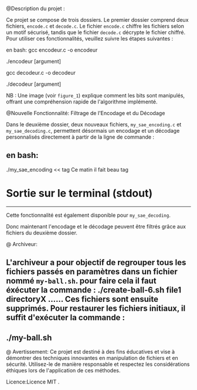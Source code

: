 
@Description du projet : 

Ce projet se compose de trois dossiers. Le premier dossier comprend deux fichiers, `encode.c` et `decode.c`. Le fichier `encode.c` chiffre les fichiers selon un motif sécurisé, tandis que le fichier `decode.c` décrypte le fichier chiffré. Pour utiliser ces fonctionnalités, veuillez suivre les étapes suivantes :

en bash: 
gcc encodeur.c -o encodeur  

./encodeur [argument]

gcc decodeur.c -o decodeur

./decodeur [argument]

NB : Une image (voir `figure_1`) explique comment les bits sont manipulés, offrant une compréhension rapide de l'algorithme implémenté.

@Nouvelle Fonctionnalité: Filtrage de l'Encodage et du Décodage

Dans le deuxième dossier, deux nouveaux fichiers, `my_sae_encoding.c` et `my_sae_decoding.c`, permettent désormais un encodage et un décodage personnalisés directement à partir de la ligne de commande :

en bash:
---------------------------
./my_sae_encoding << tag
Ce matin il fait beau
tag
# Sortie sur le terminal (stdout)
---------------------------

Cette fonctionnalité est également disponible pour `my_sae_decoding`.


Donc maintenant l'encodage et le décodage peuvent être filtrés grâce aux fichiers du deuxième dossier.

@ Archiveur:

L'archiveur a pour objectif de regrouper tous les fichiers passés en paramètres dans un fichier nommé `my-ball.sh`. pour faire cela il faut éxécuter la commande :
./create-ball-6.sh file1 directoryX ......
Ces fichiers sont ensuite supprimés. Pour restaurer les fichiers initiaux, il suffit d'exécuter la commande :
----------------
./my-ball.sh
----------------

@ Avertissement:
Ce projet est destiné à des fins éducatives et vise à démontrer des techniques innovantes en manipulation de fichiers et en sécurité. Utilisez-le de manière responsable et respectez les considérations éthiques lors de l'application de ces méthodes.

Licence:Licence MIT .
